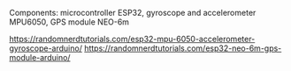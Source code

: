 Components: 
microcontroller ESP32, 
gyroscope and accelerometer MPU6050, 
GPS module NEO-6m

https://randomnerdtutorials.com/esp32-mpu-6050-accelerometer-gyroscope-arduino/
https://randomnerdtutorials.com/esp32-neo-6m-gps-module-arduino/
